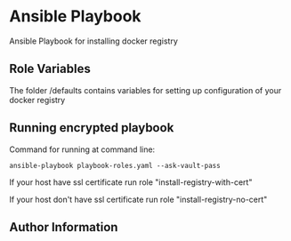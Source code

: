 Ansible Playbook 
=========

Ansible Playbook for installing docker registry

Role Variables
----------------

The folder /defaults contains variables for setting up configuration of your docker registry


Running encrypted playbook
----------------

Command for running at command line:

    ansible-playbook playbook-roles.yaml --ask-vault-pass

If your host have ssl certificate run role "install-registry-with-cert"

If your host don't have ssl certificate run role "install-registry-no-cert"


Author Information
------------------



